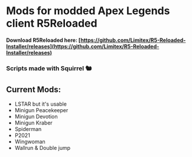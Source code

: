 # Mods for modded Apex Legends client R5Reloaded

#### Download R5Reloaded here: [https://github.com/Limitex/R5-Reloaded-Installer/releases](https://github.com/Limitex/R5-Reloaded-Installer/releases)

### Scripts made with Squirrel 🐿️

## Current Mods:
- LSTAR but it's usable
- Minigun Peacekeeper
- Minigun Devotion
- Minigun Kraber
- Spiderman
- P2021
- Wingwoman
- Wallrun & Double jump
